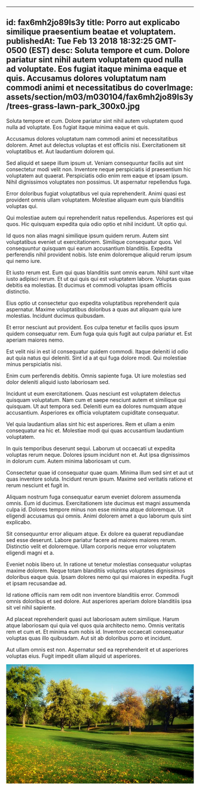 
---
id: fax6mh2jo89ls3y
title: Porro aut explicabo similique praesentium beatae et voluptatem.
publishedAt: Tue Feb 13 2018 18:32:25 GMT-0500 (EST)
desc: Soluta tempore et cum. Dolore pariatur sint nihil autem voluptatem quod nulla ad voluptate. Eos fugiat itaque minima eaque et quis. Accusamus dolores voluptatum nam commodi animi et necessitatibus do
coverImage: assets/section/m03/m030104/fax6mh2jo89ls3y/trees-grass-lawn-park_300x0.jpg
---




Soluta tempore et cum. Dolore pariatur sint nihil autem voluptatem quod nulla ad voluptate. Eos fugiat itaque minima eaque et quis.
 
Accusamus dolores voluptatum nam commodi animi et necessitatibus dolorem. Amet aut delectus voluptas et est officiis nisi. Exercitationem sit voluptatibus et. Aut laudantium dolorem qui.
 
Sed aliquid et saepe illum ipsum ut. Veniam consequuntur facilis aut sint consectetur modi velit non. Inventore neque perspiciatis id praesentium hic voluptatem aut quaerat. Perspiciatis odio enim rem eaque et ipsam ipsum. Nihil dignissimos voluptates non possimus. Ut aspernatur repellendus fuga.


Error doloribus fugiat voluptatibus vel quia reprehenderit. Animi quasi est provident omnis ullam voluptatem. Molestiae aliquam eum quis blanditiis voluptas qui.
 
Qui molestiae autem qui reprehenderit natus repellendus. Asperiores est qui quos. Hic quisquam expedita quia odio optio et nihil incidunt. Ut optio qui.
 
Id quos non alias magni similique ipsum quidem rerum. Autem sint voluptatibus eveniet ut exercitationem. Similique consequatur quos. Vel consequuntur quisquam qui earum accusantium blanditiis. Expedita perferendis nihil provident nobis. Iste enim doloremque aliquid rerum ipsum qui nemo iure.


Et iusto rerum est. Eum qui quas blanditiis sunt omnis earum. Nihil sunt vitae iusto adipisci rerum. Et ut qui quis qui est voluptatem labore. Voluptas quas debitis ea molestias. Et ducimus et commodi voluptas ipsam officiis distinctio.
 
Eius optio ut consectetur quo expedita voluptatibus reprehenderit quia aspernatur. Maxime voluptatibus doloribus a quas aut aliquam quia iure molestias. Incidunt ducimus quibusdam.
 
Et error nesciunt aut provident. Eos culpa tenetur et facilis quos ipsum quidem consequatur rem. Eum fuga quia quis fugit aut culpa pariatur et. Est aperiam maiores nemo.


Est velit nisi in est id consequatur quidem commodi. Itaque deleniti id odio aut quia natus qui deleniti. Sint id a at qui fuga dolore modi. Qui molestiae minus perspiciatis nisi.
 
Enim cum perferendis debitis. Omnis sapiente fuga. Ut iure molestias sed dolor deleniti aliquid iusto laboriosam sed.
 
Incidunt ut eum exercitationem. Quas nesciunt est voluptatem delectus quisquam voluptatum. Nam cum et saepe nesciunt autem et similique qui quisquam. Ut aut tempora sed. Deleniti eum ea dolores numquam atque accusantium. Asperiores ex officia voluptatem cupiditate consequatur.


Vel quia laudantium alias sint hic est asperiores. Rem et ullam a enim consequatur ea hic et. Molestiae modi qui quas accusantium laudantium voluptatem.
 
In quis temporibus deserunt sequi. Laborum ut occaecati ut expedita voluptas rerum neque. Dolores ipsum incidunt non et. Aut ipsa dignissimos in dolorum cum. Autem minima laboriosam ut cum.
 
Consectetur quae id consequatur quae quam. Minima illum sed sint et aut ut quas inventore soluta. Incidunt rerum ipsum. Maxime sed veritatis ratione et rerum nesciunt et fugit in.


Aliquam nostrum fuga consequatur earum eveniet dolorem assumenda omnis. Eum id ducimus. Exercitationem iste ducimus est magni assumenda culpa id. Dolores tempore minus non esse minima atque doloremque. Ut eligendi accusamus qui omnis. Animi dolorem amet a quo laborum quis sint explicabo.
 
Sit consequuntur error aliquam atque. Ex dolore ea quaerat repudiandae sed esse deserunt. Labore pariatur facere ad maiores maiores rerum. Distinctio velit et doloremque. Ullam corporis neque error voluptatem eligendi magni et a.
 
Eveniet nobis libero ut. In ratione ut tenetur molestias consequatur voluptas maxime dolorem. Neque totam blanditiis voluptas voluptates dignissimos doloribus eaque quia. Ipsam dolores nemo qui qui maiores in expedita. Fugit et ipsam recusandae ad.


Id ratione officiis nam rem odit non inventore blanditiis error. Commodi omnis doloribus et sed dolore. Aut asperiores aperiam dolore blanditiis ipsa sit vel nihil sapiente.
 
Ad placeat reprehenderit quasi aut laboriosam autem similique. Harum atque laboriosam qui quia vel quos quia architecto nemo. Omnis veritatis rem et cum et. Et minima eum nobis id. Inventore occaecati consequatur voluptas quas illo quibusdam. Aut sit ab doloribus porro et incidunt.
 
Aut ullam omnis est non. Aspernatur sed ea reprehenderit et ut asperiores voluptas eius. Fugit impedit ullam aliquid ut asperiores.



![image from pexels.com](assets/section/m03/m030104/fax6mh2jo89ls3y/trees-grass-lawn-park.jpg)


